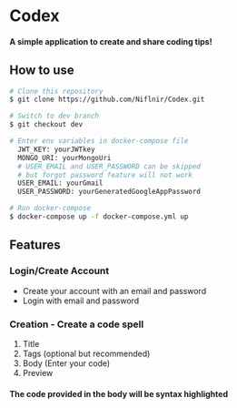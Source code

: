 # Codex

#### A simple application to create and share coding tips!

## How to use

```bash
# Clone this repository
$ git clone https://github.com/Niflnir/Codex.git

# Switch to dev branch
$ git checkout dev

# Enter env variables in docker-compose file
  JWT_KEY: yourJWTkey
  MONGO_URI: yourMongoUri
  # USER_EMAIL and USER_PASSWORD can be skipped
  # but forgot password feature will not work
  USER_EMAIL: yourGmail
  USER_PASSWORD: yourGeneratedGoogleAppPassword

# Run docker-compose
$ docker-compose up -f docker-compose.yml up
```

## Features

### Login/Create Account

- Create your account with an email and password
- Login with email and password

### Creation - Create a code spell

1. Title
2. Tags (optional but recommended)
3. Body (Enter your code)
4. Preview

#### The code provided in the body will be syntax highlighted

